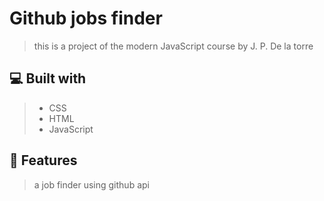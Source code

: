 # Github jobs finder
> this is a project of the modern JavaScript course by J. P. De la torre

## 💻 Built with
> - CSS
> - HTML
> - JavaScript

## 💾 Features
> a job finder using github api
